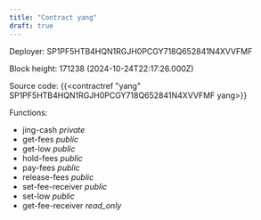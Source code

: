 ```yaml
---
title: "Contract yang"
draft: true
---
```

Deployer: SP1PF5HTB4HQN1RGJH0PCGY718Q652841N4XVVFMF


 



Block height: 171238 (2024-10-24T22:17:26.000Z)

Source code: {{<contractref "yang" SP1PF5HTB4HQN1RGJH0PCGY718Q652841N4XVVFMF yang>}}

Functions:

* jing-cash _private_
* get-fees _public_
* get-low _public_
* hold-fees _public_
* pay-fees _public_
* release-fees _public_
* set-fee-receiver _public_
* set-low _public_
* get-fee-receiver _read_only_
